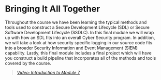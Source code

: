 # Bringing It All Together

Throughout the course we have been learning the typical methods and tools used to construct a Secure Development Lifecycle (SDL) or Secure Software Development Lifecycle (SSDLC).  In this final module we will wrap up with how an SDL fits into an overall Cyber Security program.  In addition, we will take a look at how security specific logging in our source code fits into a broader Security Information and Event Management (SIEM) capability.  Lastly, this final module includes a final project which will have you construct a build pipeline that incorporates all of the methods and tools covered by the course.

> [*Video: Introduction to Module 7*](https://auburn.hosted.panopto.com/Panopto/Pages/Viewer.aspx?id=63e571c3-3751-4933-9851-aeca00ad1819)